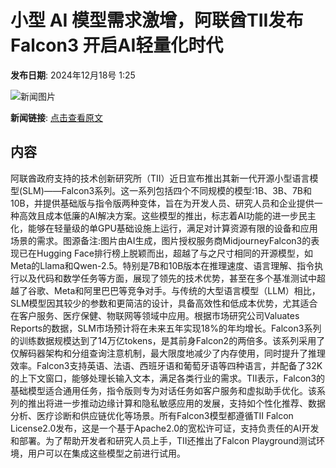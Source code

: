 # 小型 AI 模型需求激增，阿联酋TII发布Falcon3 开启AI轻量化时代

**发布日期**: 2024年12月18号 1:25

![新闻图片](https://upload.chinaz.com/2024/1218/6387011068500669876141418.png)

**新闻链接**: [点击查看原文](https://www.aibase.com/zh/news/14042)

## 内容

阿联酋政府支持的技术创新研究所（TII）近日宣布推出其新一代开源小型语言模型(SLM)——Falcon3系列。这一系列包括四个不同规模的模型:1B、3B、7B和10B，并提供基础版与指令版两种变体，旨在为开发人员、研究人员和企业提供一种高效且成本低廉的AI解决方案。这些模型的推出，标志着AI功能的进一步民主化，能够在轻量级的单GPU基础设施上运行，满足对计算资源有限的设备和应用场景的需求。图源备注:图片由AI生成，图片授权服务商MidjourneyFalcon3的表现已在Hugging Face排行榜上脱颖而出，超越了与之尺寸相同的开源模型，如Meta的Llama和Qwen-2.5。特别是7B和10B版本在推理速度、语言理解、指令执行以及代码和数学任务等方面，展现了领先的技术优势，甚至在多个基准测试中超越了谷歌、Meta和阿里巴巴等竞争对手。与传统的大型语言模型（LLM）相比，SLM模型因其较少的参数和更简洁的设计，具备高效性和低成本优势，尤其适合在客户服务、医疗保健、物联网等领域中应用。根据市场研究公司Valuates Reports的数据，SLM市场预计将在未来五年实现18%的年均增长。Falcon3系列的训练数据规模达到了14万亿tokens，是其前身Falcon2的两倍多。该系列采用了仅解码器架构和分组查询注意机制，最大限度地减少了内存使用，同时提升了推理效率。Falcon3支持英语、法语、西班牙语和葡萄牙语等四种语言，并配备了32K的上下文窗口，能够处理长输入文本，满足各类行业的需求。TII表示，Falcon3的基础模型适合通用任务，指令版则专为对话任务如客户服务和虚拟助手优化。该系列的推出将进一步推动边缘计算和隐私敏感应用的发展，支持如个性化推荐、数据分析、医疗诊断和供应链优化等场景。所有Falcon3模型都遵循TII Falcon License2.0发布，这是一个基于Apache2.0的宽松许可证，支持负责任的AI开发和部署。为了帮助开发者和研究人员上手，TII还推出了Falcon Playground测试环境，用户可以在集成这些模型之前进行试用。
